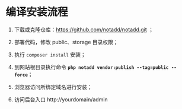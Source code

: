 # 编译安装流程

1. 下载或克隆仓库：https://github.com/notadd/notadd.git ；

2. 部署代码，修改 public、storage 目录权限；

3. 执行 `composer install` 安装；

4. 到网站根目录执行命令 **```php notadd vendor:publish --tag=public --force```**；

5. 浏览器访问所绑定域名进行安装；

6. 访问后台入口 http://yourdomain/admin

